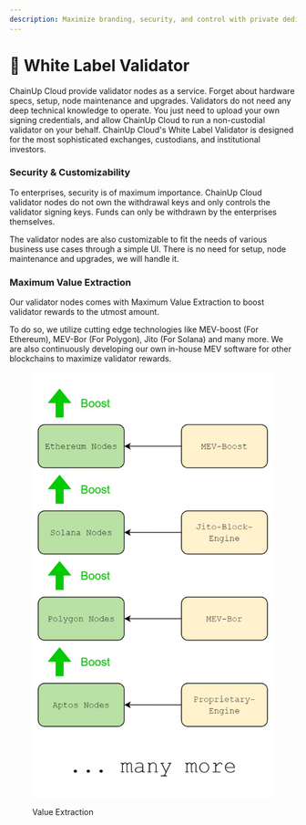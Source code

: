 ```yaml
---
description: Maximize branding, security, and control with private dedicated validators
---
```


# 👥 White Label Validator

ChainUp Cloud provide validator nodes as a service. Forget about hardware specs, setup, node maintenance and upgrades. Validators do not need any deep technical knowledge to operate. You just need to upload your own signing credentials, and allow ChainUp Cloud to run a non-custodial validator on your behalf. ChainUp Cloud's White Label Validator is designed for the most sophisticated exchanges, custodians, and institutional investors.

### Security & Customizability

To enterprises, security is of maximum importance. ChainUp Cloud validator nodes do not own the withdrawal keys and only controls the validator signing keys. Funds can only be withdrawn by the enterprises themselves.&#x20;

The validator nodes are also customizable to fit the needs of various business use cases through a simple UI. There is no need for setup, node maintenance and upgrades, we will handle it.

### Maximum Value Extraction

Our validator nodes comes with Maximum Value Extraction to boost validator rewards to the utmost amount.&#x20;

To do so, we utilize cutting edge technologies like MEV-boost (For Ethereum), MEV-Bor (For Polygon), Jito (For Solana) and many more. We are also continuously developing our own in-house MEV software for other blockchains to maximize validator rewards.

<figure><img src="../../.gitbook/assets/UML diagram.jpg" alt=""><figcaption><p>Value Extraction</p></figcaption></figure>

